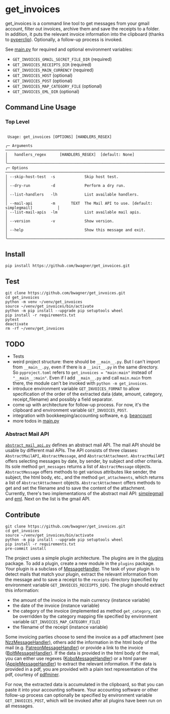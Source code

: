 # get_invoices
get_invoices is a command line tool to get messages from your gmail account,
filter out invoices, archive them and save the receipts to a folder.
In addition, it puts the relevant invoice information into the clipboard
(thanks to [pyperclip](https://pypi.org/project/pyperclip)).
Optionally, a follow-up process is invoked.

See [main.py](main.py) for required and optional environment variables:
- `GET_INVOICES_GMAIL_SECRET_FILE_DIR` (required)
- `GET_INVOICES_RECEIPTS_DIR` (required)
- `GET_INVOICES_MAIN_CURRENCY` (required)
- `GET_INVOICES_HOST` (optional)
- `GET_INVOICES_POST` (optional)
- `GET_INVOICES_MAP_CATEGORY_FILE` (optional)
- `GET_INVOICES_EML_DIR` (optional)


## Command Line Usage
### Top Level
```console

 Usage: get_invoices [OPTIONS] [HANDLERS_REGEX]

╭─ Arguments ────────────────────────────────────────────────────────────────────────────╮
│   handlers_regex      [HANDLERS_REGEX]  [default: None]                                │
╰────────────────────────────────────────────────────────────────────────────────────────╯
╭─ Options ──────────────────────────────────────────────────────────────────────────────╮
│ --skip-host-test  -s             Skip host test.                                       │
│ --dry-run         -d             Perform a dry run.                                    │
│ --list-handlers   -lh            List available handlers.                              │
│ --mail-api        -m       TEXT  The Mail API to use. [default: simplegmail]           │
│ --list-mail-apis  -lm            List available mail apis.                             │
│ --version         -v             Show version.                                         │
│ --help                           Show this message and exit.                           │
╰────────────────────────────────────────────────────────────────────────────────────────╯
```
## Install
```console
pip install https://github.com/bwagner/get_invoices.git
```
## Test
```console
git clone https://github.com/bwagner/get_invoices.git
cd get_invoices
python -m venv ~/venv/get_invoices
source ~/venv/get_invoices/bin/activate
python -m pip install --upgrade pip setuptools wheel
pip install -r requirements.txt
pytest
deactivate
rm -rf ~/venv/get_invoices
```
## TODO
- Tests
- weird project structure:
  there should be `__main__.py`. But I can't import from `__main__.py`,
  even if there is a `__init__.py` in the same directory.
  So `pyproject.toml` refers to `get_invoices = "main:main"` instead of
  `"__main__:main"`. Even if I add `__main__.py` and call `main.main` from there,
  the module can't be invoked with `python -m get_invoices`.
- introduce environment variable `GET_INVOICES_FORMAT` to allow specification of
  the order of the extracted data (date, amount, category, receipt_filename) and
  possibly a field separator.
- come up with architecture for follow-up process. For now, it's the clipboard and
  environment variable `GET_INVOICES_POST`.
- integration with bookkeeping/accounting software, e.g. [beancount](https://beancount.github.io/docs/importing_external_data.html)
- more todos in [main.py](main.py)
### Abstract Mail API
[`abstract_mail_api.py`](mail_api/abstract_mail_api.py) defines an abstract mail API.
The mail API should be usable by different mail APIs. The API consists of three classes:
`AbstractMailAPI`, `AbstractMessage`, and `AbstractAttachment`. `AbstractMailAPI`
offers selecting messages by date, by sender, by subject and other criteria. Its
sole method `get_messages` returns a list of `AbstractMessage` objects.
`AbstractMessage` offers methods to get various attributes like sender, the subject,
the html body, etc., and the method `get_attachments`, which returns
a list of `AbstractAttachment` objects. `AbstractAttachment` offers methods to
get and set the filename and to save the content of the attachment.
Currently, there's two implementations of the abstract mail API:
[simplegmail](mail_api/simplegmail_mail_api.py) and [eml](mail_api/eml_mail_api.py).
Next on the list is the gmail API.

## Contribute
```console
git clone https://github.com/bwagner/get_invoices.git
cd get_invoices
source ~/venv/get_invoices/bin/activate
python -m pip install --upgrade pip setuptools wheel
pip install -r requirements.txt
pre-commit install
```
The project uses a simple plugin architecture. The plugins are in the
[plugins](plugins) package. To add a plugin, create a new module in the
`plugins` package. Your plugin is a subclass of [MessageHandler](message_handler.py). The task of
your plugin is to detect mails that match your plugin, extract the relevant
information from the message and to save a receipt to the `receipts` directory (specified by environment
variable `GET_INVOICES_RECEIPTS_DIR`).
The plugin should extract this information:
- the amount of the invoice in the main currency (instance variable)
- the date of the invoice (instance variable)
- the category of the invoice (implemented as method `get_category`, can be overridden by the category mapping
  file specified by environment variable `GET_INVOICES_MAP_CATEGORY_FILE`)
- the filename of the receipt (instance variable)

Some invoicing parties choose to send the invoice as a pdf attachment (see [NzzMessageHandler](plugins/nzz_message_handler.py)), others add
the information in the html body of the mail (e.g. [PatreonMessageHandler](plugins/patreon_message_handler.py)) or provide a link to the invoice
([BoltMessageHandler](plugins/bolt_message_handler.py)). If the data is provided in the html body of the mail,
you can either use regexes ([KoboMessageHandler](plugins/kobo_message_handler.py)) or
a html parser ([AppleMessageHandler](plugins/apple_message_handler.py)) to extract the relevant information.
If the data is provided in a pdf, you are provided with a plain text representation of the pdf, courtesy of
[pdfminer](https://pypi.org/project/pdfminer.six/).

For now, the extracted data is accumulated in the clipboard, so that you can paste it into your accounting software.
Your accounting software or other follow-up process can optionally be specified by environment variable
`GET_INVOICES_POST`, which will be invoked after all plugins have been run on all messages.
